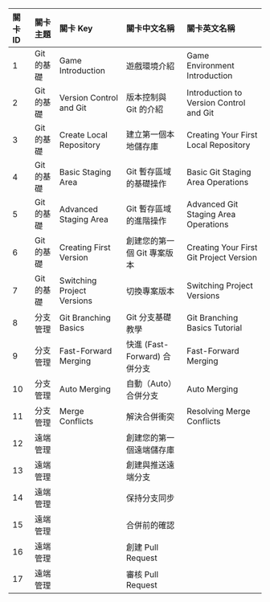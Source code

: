 | 關卡 ID | 關卡主題   | 關卡 Key                   | 關卡中文名稱                 | 關卡英文名稱                            |
| :------ | :--------- | :------------------------- | :--------------------------- | :-------------------------------------- |
| 1       | Git 的基礎 | Game Introduction          | 遊戲環境介紹                 | Game Environment Introduction           |
| 2       | Git 的基礎 | Version Control and Git    | 版本控制與 Git 的介紹        | Introduction to Version Control and Git |
| 3       | Git 的基礎 | Create Local Repository    | 建立第一個本地儲存庫         | Creating Your First Local Repository    |
| 4       | Git 的基礎 | Basic Staging Area         | Git 暫存區域的基礎操作       | Basic Git Staging Area Operations       |
| 5       | Git 的基礎 | Advanced Staging Area      | Git 暫存區域的進階操作       | Advanced Git Staging Area Operations    |
| 6       | Git 的基礎 | Creating First Version     | 創建您的第一個 Git 專案版本  | Creating Your First Git Project Version |
| 7       | Git 的基礎 | Switching Project Versions | 切換專案版本                 | Switching Project Versions              |
| 8       | 分支管理   | Git Branching Basics       | Git 分支基礎教學             | Git Branching Basics Tutorial           |
| 9       | 分支管理   | Fast-Forward Merging       | 快進 (Fast-Forward) 合併分支 | Fast-Forward Merging                    |
| 10      | 分支管理   | Auto Merging               | 自動（Auto）合併分支         | Auto Merging                            |
| 11      | 分支管理   | Merge Conflicts            | 解決合併衝突                 | Resolving Merge Conflicts               |
| 12      | 遠端管理   |                            | 創建您的第一個遠端儲存庫     |
| 13      | 遠端管理   |                            | 創建與推送遠端分支           |
| 14      | 遠端管理   |                            | 保持分支同步                 |
| 15      | 遠端管理   |                            | 合併前的確認                 |
| 16      | 遠端管理   |                            | 創建 Pull Request            |
| 17      | 遠端管理   |                            | 審核 Pull Request            |
